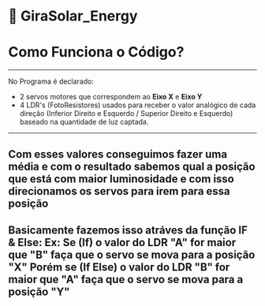 # 🌻 GiraSolar_Energy
# **Como Funciona o Código?**
----------------------------------
  No Programa é declarado:
- 2 servos motores que correspondem ao **Eixo X** e **Eixo Y**
- 4 LDR's (FotoResistores) usados para receber o valor analógico de cada direção 
(Inferior Direito e Esquerdo / Superior Direito e Esquerdo) baseado na quantidade de luz captada.
--------------------------
   Com esses valores conseguimos fazer uma média e com o resultado sabemos qual a posição que está com maior luminosidade
   e com isso direcionamos os servos para irem para essa posição
--------------------------
   Basicamente fazemos isso atráves da função IF & Else:
Ex: Se (If) o valor do LDR "A" for maior que "B" faça que o servo se mova para a posição "X"
    Porém se (If Else) o valor do LDR "B" for maior que "A" faça que o servo se mova para a posição "Y"
--------------------------
